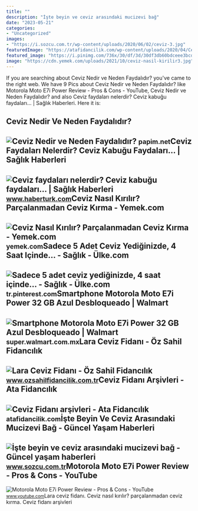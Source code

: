 ```yaml
---
title: ""
description: "İşte beyin ve ceviz arasındaki mucizevi bağ"
date: "2023-05-21"
categories:
- "Uncategorized"
images:
- "https://i.sozcu.com.tr/wp-content/uploads/2020/06/02/ceviz-3.jpg"
featuredImage: "https://atafidancilik.com/wp-content/uploads/2020/04/Ceviz.jpg"
featured_image: "https://i.pinimg.com/736x/30/df/3d/30df3db60bdceee3bcdcc56dcd070e16.jpg"
image: "https://cdn.yemek.com/uploads/2021/10/ceviz-nasil-kirilir3.jpg"
---
```


If you are searching about Ceviz Nedir ve Neden Faydalıdır? you've came to the right web. We have 9 Pics about Ceviz Nedir ve Neden Faydalıdır? like Motorola Moto E7i Power Review - Pros &amp; Cons - YouTube, Ceviz Nedir ve Neden Faydalıdır? and also Ceviz faydaları nelerdir? Ceviz kabuğu faydaları... | Sağlık Haberleri. Here it is:

Ceviz Nedir Ve Neden Faydalıdır?
--------------------------------

 ![Ceviz Nedir ve Neden Faydalıdır?](https://papim.net/wp-content/uploads/2021/06/9-47.jpg?v=1624561899) <small>papim.net</small>Ceviz Faydaları Nelerdir? Ceviz Kabuğu Faydaları... | Sağlık Haberleri
----------------------------------------------------------------------

 ![Ceviz faydaları nelerdir? Ceviz kabuğu faydaları... | Sağlık Haberleri](https://im.haberturk.com/2017/04/28/ver1497232100/1477299_8958bd66cef6b3ef46f9c9973e058392.jpg) <small>www.haberturk.com</small>Ceviz Nasıl Kırılır? Parçalanmadan Ceviz Kırma - Yemek.com
----------------------------------------------------------

 ![Ceviz Nasıl Kırılır? Parçalanmadan Ceviz Kırma - Yemek.com](https://cdn.yemek.com/uploads/2021/10/ceviz-nasil-kirilir3.jpg) <small>yemek.com</small>Sadece 5 Adet Ceviz Yediğinizde, 4 Saat Içinde... - Sağlık - Ülke.com
---------------------------------------------------------------------

 ![Sadece 5 adet ceviz yediğinizde, 4 saat içinde... - Sağlık - Ülke.com](https://i.pinimg.com/736x/30/df/3d/30df3db60bdceee3bcdcc56dcd070e16.jpg) <small>tr.pinterest.com</small>Smartphone Motorola Moto E7i Power 32 GB Azul Desbloqueado | Walmart
--------------------------------------------------------------------

 ![Smartphone Motorola Moto E7i Power 32 GB Azul Desbloqueado | Walmart](https://res.cloudinary.com/walmart-labs/image/upload/d_default.jpg/w_960,dpr_auto,f_auto,q_auto:best/gr/images/product-images/img_large/00084002321423L.jpg) <small>super.walmart.com.mx</small>Lara Ceviz Fidanı - Öz Sahil Fidancılık
---------------------------------------

 ![Lara Ceviz Fidanı - Öz Sahil Fidancılık](https://www.ozsahilfidancilik.com.tr/images/lara-ceviz-fidani.jpg) <small>www.ozsahilfidancilik.com.tr</small>Ceviz Fidanı Arşivleri - Ata Fidancılık
---------------------------------------

 ![Ceviz Fidanı arşivleri - Ata Fidancılık](https://atafidancilik.com/wp-content/uploads/2020/04/Ceviz.jpg) <small>atafidancilik.com</small>İşte Beyin Ve Ceviz Arasındaki Mucizevi Bağ - Güncel Yaşam Haberleri
--------------------------------------------------------------------

 ![İşte beyin ve ceviz arasındaki mucizevi bağ - Güncel yaşam haberleri](https://i.sozcu.com.tr/wp-content/uploads/2020/06/02/ceviz-3.jpg) <small>www.sozcu.com.tr</small>Motorola Moto E7i Power Review - Pros &amp; Cons - YouTube
----------------------------------------------------------

 ![Motorola Moto E7i Power Review - Pros & Cons - YouTube](https://i.ytimg.com/vi/gQAxxQSok20/maxresdefault.jpg) <small>www.youtube.com</small>Lara ceviz fidanı. Ceviz nasıl kırılır? parçalanmadan ceviz kırma. Ceviz fidanı arşivleri
